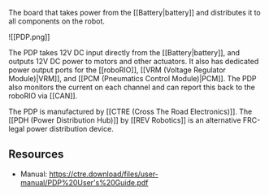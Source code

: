 The board that takes power from the [[Battery|battery]] and distributes it to all components on the robot.

![[PDP.png]]

The PDP takes 12V DC input directly from the [[Battery|battery]], and outputs 12V DC power to motors and other actuators. It also has dedicated power output ports for the [[roboRIO]], [[VRM (Voltage Regulator Module)|VRM]], and [[PCM (Pneumatics Control Module)|PCM]]. The PDP also monitors the current on each channel and can report this back to the roboRIO via [[CAN]].

The PDP is manufactured by [[CTRE (Cross The Road Electronics)]]. The [[PDH (Power Distribution Hub)]] by [[REV Robotics]] is an alternative FRC-legal power distribution device.

## Resources

- Manual: https://ctre.download/files/user-manual/PDP%20User's%20Guide.pdf

